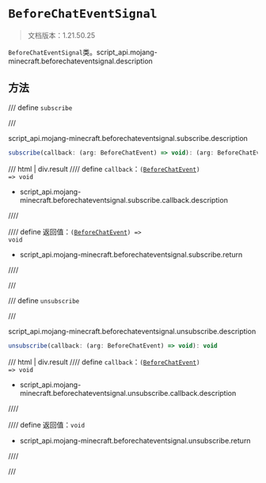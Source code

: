# `BeforeChatEventSignal`

> 文档版本：1.21.50.25

`BeforeChatEventSignal`类。script_api.mojang-minecraft.beforechateventsignal.description

## 方法

/// define
`subscribe`


///

script_api.mojang-minecraft.beforechateventsignal.subscribe.description

```js
subscribe(callback: (arg: BeforeChatEvent) => void): (arg: BeforeChatEvent) => void
```

/// html | div.result
//// define
`callback`：<code>(<a href="../beforechatevent/">BeforeChatEvent</a>) =&gt; void</code>

- script_api.mojang-minecraft.beforechateventsignal.subscribe.callback.description


////

//// define
返回值：<code>(<a href="../beforechatevent/">BeforeChatEvent</a>) =&gt; void</code>

- script_api.mojang-minecraft.beforechateventsignal.subscribe.return


////

///


/// define
`unsubscribe`


///

script_api.mojang-minecraft.beforechateventsignal.unsubscribe.description

```js
unsubscribe(callback: (arg: BeforeChatEvent) => void): void
```

/// html | div.result
//// define
`callback`：<code>(<a href="../beforechatevent/">BeforeChatEvent</a>) =&gt; void</code>

- script_api.mojang-minecraft.beforechateventsignal.unsubscribe.callback.description


////

//// define
返回值：`void`

- script_api.mojang-minecraft.beforechateventsignal.unsubscribe.return


////

///

